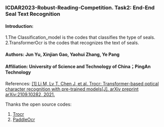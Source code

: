 ### ICDAR2023-Robust-Reading-Competition. Task2: End-End Seal Text Recognition

#### Introduction: 
1.The Classification_model is the codes that classifies the type of seals.<br />
2.TransformerOcr is the codes that recognizes the text of seals.

#### Authors: Jun Yu, Xinjian Gao, Yaohui Zhang, Ye Pang

#### Affiliation: University of Science and Technology of China；PingAn Technology


References: 
[[1] Li M, Lv T, Chen J, et al. Trocr: Transformer-based optical character recognition with pre-trained models[J]. arXiv preprint arXiv:2109.10282, 2021.](https://scholar.google.com/scholar_url?url=https://arxiv.org/pdf/2109.10282&hl=zh-CN&sa=T&oi=gsb-gga&ct=res&cd=0&d=18107643336651900626&ei=ZTATZO75NIz5yASy-6TYDw&scisig=AAGBfm2g1S0g2esqu6vcMqa3U1adgrf-IA)

Thanks the open source codes:
1. [Trocr](https://github.com/chineseocr/trocr-chinese)
2. [PaddleOcr](https://github.com/PaddlePaddle/PaddleOCR)
